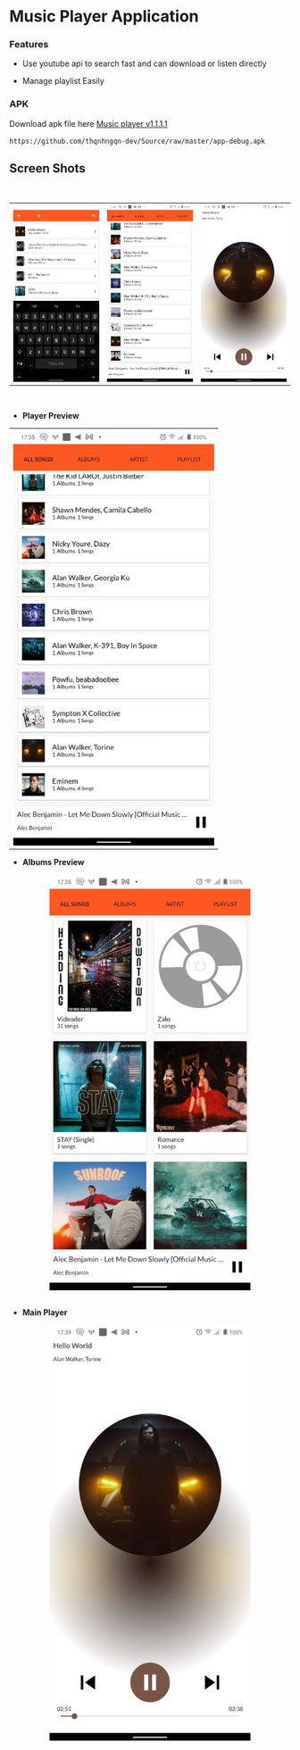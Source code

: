 # Music Player Application

### Features

- Use youtube api to search fast and can download or listen directly

- Manage playlist Easily

### APK
Download apk file here [Music player v1.1.1.1](https://github.com/thqnhngqn-dev/Source/raw/master/app-debug.apk)
```
https://github.com/thqnhngqn-dev/Source/raw/master/app-debug.apk
```
## Screen Shots
<br>
<div align="center">
   <table align="center" border="0" >
  <tr>
    <td>
<img width=360
src="https://raw.githubusercontent.com/thqnhngqn-dev/musik-player/master/screenshots/device-2022-11-11-sreach.jpg"/>
       <td><img width=360
src="https://raw.githubusercontent.com/thqnhngqn-dev/musik-player/master/screenshots/device-2022-11-11-player-preview.jpg"/>
    </td>
     <td> <img width=360
src="https://raw.githubusercontent.com/thqnhngqn-dev/musik-player/master/screenshots/device-2022-11-11-main-player.jpg"/></td>
  </table>
  </div>
<br>


- **Player Preview**
<div align="center">
   <table align="center" border="0" >
      <tr>
         <td>
            <img src="https://raw.githubusercontent.com/thqnhngqn-dev/musik-player/master/screenshots/device-2022-11-11-player-preview.jpg" width=360>
         </td>
      </tr>
   </table>
</div>

- **Albums Preview**
<div align="center">
   <table align="center" border="0" >
      <img src="https://raw.githubusercontent.com/thqnhngqn-dev/musik-player/master/screenshots/device-2022-11-11-albums.jpg" width=360>
   </table>
</div>

- **Main Player**
<div align="center">
   <table align="center" border="0" >
      <img src="https://raw.githubusercontent.com/thqnhngqn-dev/musik-player/master/screenshots/device-2022-11-11-main-player.jpg" width=360>
   </table>
</div>
